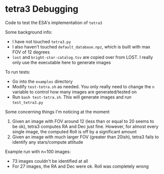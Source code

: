 # tetra3 Debugging

Code to test the ESA's implementation of `tetra3`

Some background info:
- I have not touched `tetra3.py`
- I also haven't touched `default_database.npz`, which is built with max FOV of 12 degrees
- `lost` and `bright-star-catalog.tsv` are copied over from LOST. I really only use the executable here to generate images

To run tests:
- Go into the `examples` directory
- Modify `test-tetra.sh` as needed. You only really need to change the `n` variable to control how many images are generated/tested on
- Run `bash test-tetra.sh`. This will generate images and run `test_tetra3.py`

Some concerning things I'm noticing at the moment
1. Given an image with FOV around 12 (less than or equal to 20 seems to be ok), tetra3 computes RA and Dec just fine. However, for almost every single image, the computed Roll is off by a significant amount
2. Given an image with much larger FOV (greater than 20ish), tetra3 fails to identify any stars/compute attitude

Example run with n=100 images:
- 73 images couldn't be identified at all
- For 27 images, the RA and Dec were ok. Roll was completely wrong